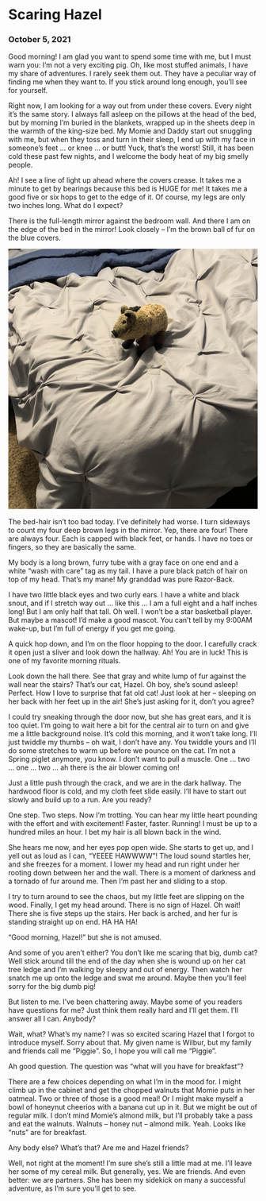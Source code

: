 # Scaring Hazel
### October 5, 2021

Good morning! I am glad you want to spend some time with me, but I must warn you: I’m not a very exciting pig. Oh, like most stuffed animals, I have my share of adventures. I rarely seek them out. They have a peculiar way of finding me when they want to. If you stick around long enough, you’ll see for yourself.

Right now, I am looking for a way out from under these covers. Every night it’s the same story. I always fall asleep on the pillows at the head of the bed, but by morning I’m buried in the blankets, wrapped up in the sheets deep in the warmth of the king-size bed. My Momie and Daddy start out snuggling with me, but when they toss and turn in their sleep, I end up with my face in someone’s feet … or knee … or butt! Yuck, that’s the worst! Still, it has been cold these past few nights, and I welcome the body heat of my big smelly people.

Ah! I see a line of light up ahead where the covers crease. It takes me a minute to get by bearings because this bed is HUGE for me! It takes me a good five or six hops to get to the edge of it. Of course, my legs are only two inches long. What do I expect?

There is the full-length mirror against the bedroom wall. And there I am on the edge of the bed in the mirror! Look closely – I’m the brown ball of fur on the blue covers.

![](/blog/pics/02-ScaringHazel/02-bed.jpg)

The bed-hair isn’t too bad today. I’ve definitely had worse. I turn sideways to count my four deep brown legs in the mirror. Yep, there are four! There are always four. Each is capped with black feet, or hands. I have no toes or fingers, so they are basically the same.

My body is a long brown, furry tube with a gray face on one end and a white “wash with care” tag as my tail. I have a pure black patch of hair on top of my head. That’s my mane! My granddad was pure Razor-Back.

I have two little black eyes and two curly ears. I have a white and black snout, and if I stretch way out … like this … I am a full eight and a half inches long! But I am only half that tall. Oh well. I won’t be a star basketball player. But maybe a mascot! I’d make a good mascot. You can’t tell by my 9:00AM wake-up, but I’m full of energy if you get me going.

A quick hop down, and I’m on the floor hopping to the door. I carefully crack it open just a sliver and look down the hallway. Ah! You are in luck! This is one of my favorite morning rituals.

Look down the hall there. See that gray and white lump of fur against the wall near the stairs? That’s our cat, Hazel. Oh boy, she’s sound asleep! Perfect. How I love to surprise that fat old cat! Just look at her – sleeping on her back with her feet up in the air! She’s just asking for it, don’t you agree?

I could try sneaking through the door now, but she has great ears, and it is too quiet. I’m going to wait here a bit for the central air to turn on and give me a little background noise. It’s cold this morning, and it won’t take long. I’ll just twiddle my thumbs – oh wait, I don’t have any. You twiddle yours and I’ll do some stretches to warm up before we pounce on the cat. I’m not a Spring piglet anymore, you know. I don’t want to pull a muscle. One … two … one … two … ah there is the air blower coming on!

Just a little push through the crack, and we are in the dark hallway. The hardwood floor is cold, and my cloth feet slide easily. I’ll have to start out slowly and build up to a run. Are you ready?

One step. Two steps. Now I’m trotting. You can hear my little heart pounding with the effort and with excitement! Faster, faster. Running! I must be up to a hundred miles an hour. I bet my hair is all blown back in the wind.

She hears me now, and her eyes pop open wide. She starts to get up, and I yell out as loud as I can, “YEEEE HAWWWW”! The loud sound startles her, and she freezes for a moment. I lower my head and run right under her rooting down between her and the wall. There is a moment of darkness and a tornado of fur around me. Then I’m past her and sliding to a stop.

I try to turn around to see the chaos, but my little feet are slipping on the wood. Finally, I get my head around. There is no sign of Hazel. Oh wait! There she is five steps up the stairs. Her back is arched, and her fur is standing straight up on end. HA HA HA!

“Good morning, Hazel!” but she is not amused.

And some of you aren’t either? You don’t like me scaring that big, dumb cat? Well stick around till the end of the day when she is wound up on her cat tree ledge and I’m walking by sleepy and out of energy. Then watch her snatch me up onto the ledge and swat me around. Maybe then you’ll feel sorry for the big dumb pig!

But listen to me. I’ve been chattering away. Maybe some of you readers have questions for me? Just think them really hard and I’ll get them. I’ll answer all I can. Anybody?

Wait, what? What’s my name? I was so excited scaring Hazel that I forgot to introduce myself. Sorry about that. My given name is Wilbur, but my family and friends call me “Piggie”. So, I hope you will call me “Piggie”.

Ah good question. The question was “what will you have for breakfast”?

There are a few choices depending on what I’m in the mood for. I might climb up in the cabinet and get the chopped walnuts that Momie puts in her oatmeal. Two or three of those is a good meal! Or I might make myself a bowl of honeynut cheerios with a banana cut up in it. But we might be out of regular milk. I don’t mind Momie’s almond milk, but I’ll probably take a pass and eat the walnuts. Walnuts – honey nut – almond milk. Yeah. Looks like “nuts” are for breakfast.

Any body else? What’s that? Are me and Hazel friends?

Well, not right at the moment! I’m sure she’s still a little mad at me. I’ll leave her some of my cereal milk. But generally, yes. We are friends. And even better: we are partners. She has been my sidekick on many a successful adventure, as I’m sure you’ll get to see.
